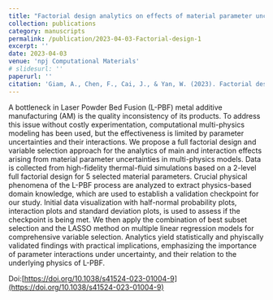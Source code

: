 ```yaml
---
title: "Factorial design analytics on effects of material parameter uncertainties in multiphysics modeling of additive manufacturing"
collection: publications
category: manuscripts
permalink: /publication/2023-04-03-Factorial-design-1
excerpt: ''
date: 2023-04-03
venue: 'npj Computational Materials'
# slidesurl: ''
paperurl: ''
citation: 'Giam, A., Chen, F., Cai, J., & Yan, W. (2023). Factorial design analytics on effects of material parameter uncertainties in multiphysics modeling of additive manufacturing. npj Computational Materials, 9(1), 51.'
---
```


A bottleneck in Laser Powder Bed Fusion (L-PBF) metal additive manufacturing (AM) is the quality inconsistency of its products. To address this issue without costly experimentation, computational multi-physics modeling has been used, but the effectiveness is limited by parameter uncertainties and their interactions. We propose a full factorial design and variable selection approach for the analytics of main and interaction effects arising from material parameter uncertainties in multi-physics models. Data is collected from high-fidelity thermal-fluid simulations based on a 2-level full factorial design for 5 selected material parameters. Crucial physical phenomena of the L-PBF process are analyzed to extract physics-based domain knowledge, which are used to establish a validation checkpoint for our study. Initial data visualization with half-normal probability plots, interaction plots and standard deviation plots, is used to assess if the checkpoint is being met. We then apply the combination of best subset selection and the LASSO method on multiple linear regression models for comprehensive variable selection. Analytics yield statistically and phyiscally validated findings with practical implications, emphasizing the importance of parameter interactions under uncertainty, and their relation to the underlying physics of L-PBF.

Doi:[https://doi.org/10.1038/s41524-023-01004-9](https://doi.org/10.1038/s41524-023-01004-9)
